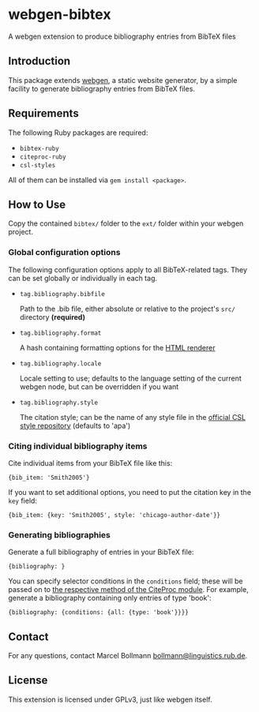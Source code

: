 # webgen-bibtex
A webgen extension to produce bibliography entries from BibTeX files

## Introduction

This package extends [webgen](http://webgen.gettalong.org/), a static website
generator, by a simple facility to generate bibliography entries from BibTeX
files.

## Requirements

The following Ruby packages are required:

+ `bibtex-ruby`
+ `citeproc-ruby`
+ `csl-styles`

All of them can be installed via `gem install <package>`.

## How to Use

Copy the contained `bibtex/` folder to the `ext/` folder within your webgen
project.

### Global configuration options

The following configuration options apply to all BibTeX-related tags.  They can
be set globally or individually in each tag.

+ `tag.bibliography.bibfile`

  Path to the .bib file, either absolute or relative to the project's `src/`
  directory **(required)**

+ `tag.bibliography.format`

  A hash containing formatting options for the
  [HTML renderer](https://github.com/inukshuk/citeproc-ruby/blob/master/lib/citeproc/ruby/formats/html.rb)

+ `tag.bibliography.locale`

  Locale setting to use; defaults to the language setting of the current webgen
  node, but can be overridden if you want

+ `tag.bibliography.style`

  The citation style; can be the name of any style file in the
  [official CSL style repository](https://github.com/citation-style-language/styles)
  (defaults to 'apa')

### Citing individual bibliography items

Cite individual items from your BibTeX file like this:

    {bib_item: 'Smith2005'}

If you want to set additional options, you need to put the citation key in the
`key` field:

    {bib_item: {key: 'Smith2005', style: 'chicago-author-date'}}

### Generating bibliographies

Generate a full bibliography of entries in your BibTeX file:

    {bibliography: }

You can specify selector conditions in the `conditions` field; these will be
passed on to
[the respective method of the CiteProc module](http://www.rubydoc.info/gems/citeproc/CiteProc/Processor#bibliography-instance_method).
For example, generate a bibliography containing only entries of type 'book':

    {bibliography: {conditions: {all: {type: 'book'}}}}

## Contact

For any questions, contact Marcel Bollmann <bollmann@linguistics.rub.de>.

## License

This extension is licensed under GPLv3, just like webgen itself.
